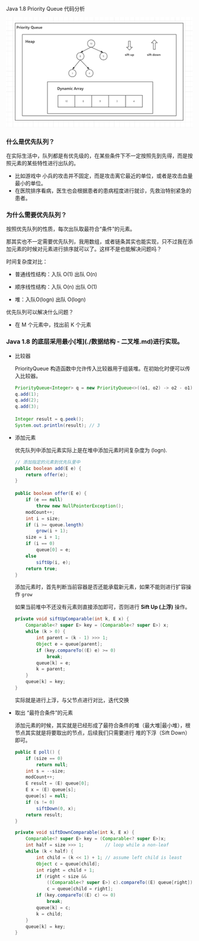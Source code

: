 Java 1.8 Priority Queue 代码分析

![image-20200319105209368](../.vuepress/public/image-20200319105209368.png)

### 什么是优先队列？

在实际生活中，队列都是有优先级的，在某些条件下不一定按照先到先得，而是按照元素的某些特性进行出队的。

- 比如游戏中 小兵的攻击并不固定，而是攻击离它最近的单位，或者是攻击血量最小的单位。
- 在医院排序看病，医生也会根据患者的患病程度进行就诊，先救治特别紧急的患者。



### 为什么需要优先队列？

按照优先队列的性质，每次出队取最符合“条件”的元素。

那其实也不一定需要优先队列，我用数组，或者链条其实也能实现，只不过我在添加元素的时候对元素进行排序就可以了。这样不是也能解决问题吗？

时间复杂度对比：

- 普通线性结构：入队 O(1) 出队 O(n)

- 顺序线性结构：入队 O(n) 出队 O(1)

- 堆：入队O(logn) 出队 O(logn)

  

优先队列可以解决什么问题？

- 在 M 个元素中，找出前 K 个元素



### Java 1.8 的底层采用最小[堆](./数据结构 - 二叉堆.md)进行实现。

- 比较器

  PriorityQueue 构造函数中允许传入比较器用于组装堆。在初始化时便可以传入比较器。

  ```java
  PriorityQueue<Integer> q = new PriorityQueue<>((o1, o2) -> o2 - o1);
  q.add(1);
  q.add(2);
  q.add(3);
  
  Integer result = q.peek();
  System.out.println(result); // 3
  ```

  

- 添加元素

  优先队列中添加元素实际上是在堆中添加元素时间复杂度为 (logn).

  ```java
  // 添加指定的元素到优先队里中
  public boolean add(E e) {
      return offer(e);
  }
  
  public boolean offer(E e) {
      if (e == null)
          throw new NullPointerException();
      modCount++;
      int i = size;
      if (i >= queue.length)
          grow(i + 1);
      size = i + 1;
      if (i == 0)
          queue[0] = e;
      else
          siftUp(i, e);
      return true;
  }
  ```

  添加元素时，首先判断当前容器是否还能承载新元素，如果不能则进行扩容操作 `grow`

  如果当前堆中不还没有元素则直接添加即可，否则进行 **Sift Up (上浮)** 操作。

  ```java
  private void siftUpComparable(int k, E x) {
      Comparable<? super E> key = (Comparable<? super E>) x;
      while (k > 0) {
          int parent = (k - 1) >>> 1;
          Object e = queue[parent];
          if (key.compareTo((E) e) >= 0)
              break;
          queue[k] = e;
          k = parent;
      }
      queue[k] = key;
  }
  ```

  实际就是进行上浮，与父节点进行对比，迭代交换

  

- 取出 “最符合条件”的元素

  添加元素的时候，其实就是已经形成了最符合条件的堆（最大堆|最小堆），根节点其实就是将要取出的节点，后续我们只需要进行 堆的下浮（Sift Down）即可。

  ```java
  public E poll() {
      if (size == 0)
          return null;
      int s = --size;
      modCount++;
      E result = (E) queue[0];
      E x = (E) queue[s];
      queue[s] = null;
      if (s != 0)
          siftDown(0, x);
      return result;
  }
  ```

  ```java
  private void siftDownComparable(int k, E x) {
      Comparable<? super E> key = (Comparable<? super E>)x;
      int half = size >>> 1;        // loop while a non-leaf
      while (k < half) {
          int child = (k << 1) + 1; // assume left child is least
          Object c = queue[child];
          int right = child + 1;
          if (right < size &&
              ((Comparable<? super E>) c).compareTo((E) queue[right]) > 0)
              c = queue[child = right];
          if (key.compareTo((E) c) <= 0)
              break;
          queue[k] = c;
          k = child;
      }
      queue[k] = key;
  }
  ```

  

